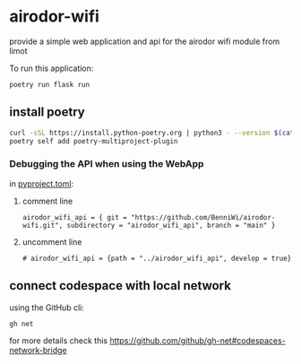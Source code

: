 
# airodor-wifi
provide a simple web application and api for the airodor wifi module from limot

To run this application:

```
poetry run flask run
```

## install poetry

```bash
curl -sSL https://install.python-poetry.org | python3 - --version $(cat ./.poetry-version)
poetry self add poetry-multiproject-plugin
```

### Debugging the API when using the WebApp
in [pyproject.toml](pyproject.toml): 
1. comment line 

    ```
    airodor_wifi_api = { git = "https://github.com/BenniWi/airodor-wifi.git", subdirectory = "airodor_wifi_api", branch = "main" }
    ```
2. uncomment line 

    ```
    # airodor_wifi_api = {path = "../airodor_wifi_api", develop = true}
    ```


## connect codespace with local network
using the GitHub cli:
```bash
gh net
```

for more details check this https://github.com/github/gh-net#codespaces-network-bridge



  

